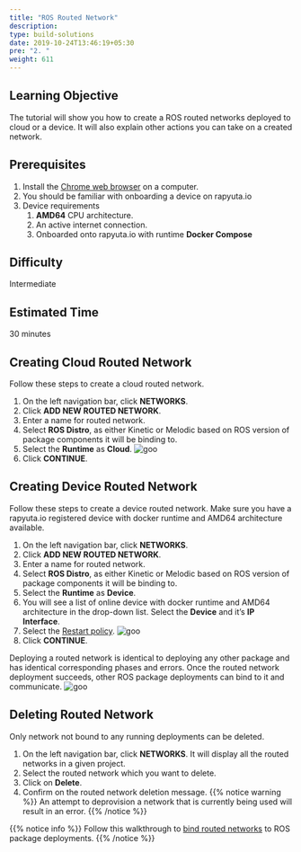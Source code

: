 ```yaml
---
title: "ROS Routed Network"
description:
type: build-solutions
date: 2019-10-24T13:46:19+05:30
pre: "2. "
weight: 611
---
```


## Learning Objective
The tutorial will show you how to create a ROS routed networks deployed to cloud or a device. 
It will also explain other actions you can take on a created network.

## Prerequisites

1. Install the [Chrome web browser](https://www.google.com/chrome/) on a computer.
2. You should be familiar with onboarding a device on rapyuta.io
3. Device requirements
	1. **AMD64** CPU architecture.  
	2. An active internet connection.
	3. Onboarded onto rapyuta.io with runtime **Docker Compose**

## Difficulty
Intermediate

## Estimated Time
30 minutes

## Creating Cloud Routed Network 
Follow these steps to create a cloud routed network.

1. On the left navigation bar, click **NETWORKS**.
2. Click **ADD NEW ROUTED NETWORK**.
3. Enter a name for routed network.
4. Select **ROS Distro**, as either Kinetic or Melodic based on ROS version of package components it will be binding to.
5. Select the **Runtime** as **Cloud**.
![goo](/images/tutorials/routed-networks/create-cloud-routed-network.png?classes=border,shadow&width=40pc)
6. Click **CONTINUE**.


## Creating Device Routed Network 
Follow these steps to create a device routed network. Make sure you have a rapyuta.io registered
device with docker runtime and AMD64 architecture available.


1. On the left navigation bar, click **NETWORKS**.
2. Click **ADD NEW ROUTED NETWORK**.
3. Enter a name for routed network.
4. Select **ROS Distro**, as either Kinetic or Melodic based on ROS version of package components it will be binding to.
5. Select the **Runtime** as **Device**.
6. You will see a list of online device with docker runtime and AMD64 architecture in the drop-down list. 
Select the **Device** and it’s **IP Interface**. 
7. Select the [Restart policy](/developer-guide/manage-software-cycle/deployments/#restart-policy).
![goo](/images/tutorials/routed-networks/create-device-routed-network.png?classes=border,shadow&width=40pc)
8. Click **CONTINUE**.

Deploying a routed network is identical to deploying any other package and has identical corresponding phases and errors.
Once the routed network deployment succeeds, other ROS package deployments can bind to it and communicate.
![goo](/images/tutorials/routed-networks/routed-network-details.png?classes=border,shadow&width=40pc)

## Deleting Routed Network

Only network not bound to any running deployments can be deleted.

1. On the left navigation bar, click **NETWORKS**. It will display all the routed networks in a given project.
2. Select the routed network which you want to delete. 
3. Click on **Delete**.
4. Confirm on the routed network deletion message.
{{% notice warning %}}
An attempt to deprovision a network that is currently being used will result in an error.
{{% /notice %}}

{{% notice info %}}
Follow this walkthrough to [bind routed networks](/developer-guide/manage-software-cycle/deployments/#deploying-a-package) to ROS package deployments. 
{{% /notice %}}
